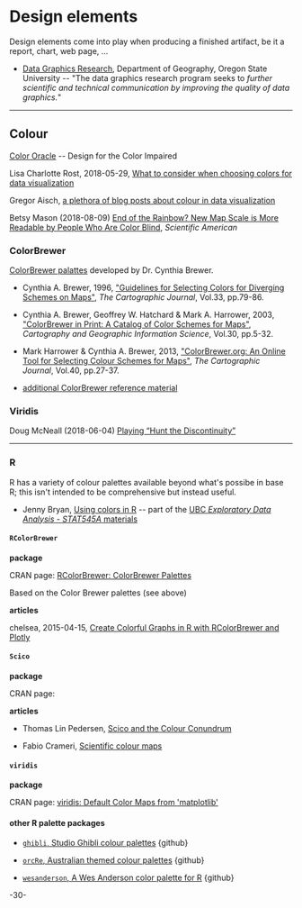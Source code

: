 # Design elements

Design elements come into play when producing a finished artifact, be it a report, chart, web page, ...

* [Data Graphics Research](http://geog.uoregon.edu/datagraphics/index.htm), Department of Geography, Oregon State University -- "The data graphics research program seeks to _further scientific and technical communication by improving the quality of data graphics._"  



***

## Colour

[Color Oracle](http://colororacle.org/) -- Design for the Color Impaired


Lisa Charlotte Rost, 2018-05-29, [What to consider when choosing colors for data visualization](https://blog.datawrapper.de/colors/)


Gregor Aisch, [a plethora of blog posts about colour in data visualization](https://vis4.net/blog/tags/color/)


Betsy Mason (2018-08-09) [End of the Rainbow? New Map Scale is More Readable by People Who Are Color Blind](https://www.scientificamerican.com/article/end-of-the-rainbow-new-map-scale-is-more-readable-by-people-who-are-color-blind/?sf195206045=1), _Scientific American_


### ColorBrewer

[ColorBrewer palattes](http://colorbrewer2.org/#type=sequential&scheme=BuGn&n=3) developed by Dr. Cynthia Brewer. 

  - Cynthia A. Brewer, 1996, ["Guidelines for Selecting Colors for Diverging Schemes on Maps"](http://www.tandfonline.com/doi/abs/10.1179/caj.1996.33.2.79?src=recsys), _The Cartographic Journal_, Vol.33, pp.79-86.

  - Cynthia A. Brewer, Geoffrey W. Hatchard & Mark A. Harrower, 2003, ["ColorBrewer in Print: A Catalog of Color Schemes for Maps"](http://www.tandfonline.com/doi/pdf/10.1559/152304003100010929), _Cartography and Geographic Information Science_, Vol.30, pp.5-32.

  - Mark Harrower & Cynthia A. Brewer, 2013, ["ColorBrewer.org: An Online Tool for Selecting Colour Schemes for Maps"](http://www.tandfonline.com/doi/abs/10.1179/000870403235002042), _The Cartographic Journal_, Vol.40, pp.27-37.

  - [additional ColorBrewer reference material](http://www.personal.psu.edu/cab38/ColorBrewer/ColorBrewer_updates.html)



### Viridis

Doug McNeall (2018-06-04) [Playing “Hunt the Discontinuity”](https://betterfigures.org/2018/06/04/playing-hunt-the-discontinuity/)



---

### R

R has a variety of colour palettes available beyond what's possibe in base R; this isn't intended to be comprehensive but instead useful.


* Jenny Bryan, [Using colors in R](https://www.stat.ubc.ca/~jenny/STAT545A/block14_colors.html) -- part of the [UBC _Exploratory Data Analysis - STAT545A_ materials](https://www.stat.ubc.ca/~jenny/STAT545A/#stat-545a-exploratory-data-analysis)



#### `RColorBrewer`

**package**

CRAN page: [RColorBrewer: ColorBrewer Palettes](https://cran.r-project.org/web/packages/RColorBrewer/index.html)

Based on the Color Brewer palettes (see above)


**articles**

chelsea, 2015-04-15, [Create Colorful Graphs in R with RColorBrewer and Plotly](https://moderndata.plot.ly/create-colorful-graphs-in-r-with-rcolorbrewer-and-plotly/)


#### `Scico`

**package**

CRAN page: []()


**articles**

* Thomas Lin Pedersen, [Scico and the Colour Conundrum](https://www.data-imaginist.com/2018/scico-and-the-colour-conundrum/)

* Fabio Crameri, [Scientific colour maps](http://www.fabiocrameri.ch/colourmaps.php)



#### `viridis`

**package**

CRAN page: [viridis: Default Color Maps from 'matplotlib'](https://cran.r-project.org/web/packages/viridis/index.html)


#### other R palette packages

 * [`ghibli`, Studio Ghibli colour palettes](https://github.com/ewenme/ghibli) {github}

* [`orcRe`, Australian themed colour palettes](https://github.com/ropenscilabs/ochRe) {github}

* [`wesanderson`, A Wes Anderson color palette for R](https://github.com/karthik/wesanderson) {github}


-30-
